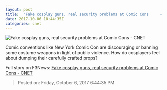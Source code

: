 ```yaml
---
layout: post
title:  "Fake cosplay guns, real security problems at Comic Cons     - CNET"
date: 2017-10-06 18:44:35Z
categories: cnet
---
```


![Fake cosplay guns, real security problems at Comic Cons     - CNET](https://cnet3.cbsistatic.com/img/sHLs9EWjui-yyRzabv5kS-JlH44=/670x503/2017/07/18/2e6d2d8d-fcd2-4d1a-8a6a-dfa98d5a03a1/cosplaysvcccropped.jpg)

Comic conventions like New York Comic Con are discouraging or banning some costume weapons in light of public violence. How do cosplayers feel about dumping their carefully crafted props?


Full story on F3News: [Fake cosplay guns, real security problems at Comic Cons     - CNET](http://www.f3nws.com/n/NnWdYE)

> Posted on: Friday, October 6, 2017 6:44:35 PM
